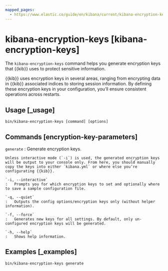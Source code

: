 ```yaml
---
mapped_pages:
  - https://www.elastic.co/guide/en/kibana/current/kibana-encryption-keys.html
---
```


# kibana-encryption-keys [kibana-encryption-keys]

The `kibana-encryption-keys` command helps you generate encryption keys that {{kib}} uses to protect sensitive information.

{{kib}} uses encryption keys in several areas, ranging from encrypting data in {{kib}} associated indices to storing session information. By defining these encryption keys in your configuration, you’ll ensure consistent operations across restarts.


## Usage [_usage]

```shell
bin/kibana-encryption-keys [command] [options]
```


## Commands [encryption-key-parameters]

`generate`
:   Generate encryption keys.

    Unless interactive mode (`-i`) is used, the generated encryption keys will be output to your console only. From here, you should manually copy the keys into either `kibana.yml` or where else you’re configurating {{kib}}.

    `-i, --interactive`
    :   Prompts you for which encryption keys to set and optionally where to save a sample configuration file.

    `-q, --quiet`
    :   Outputs the config options/encryption keys only (without helper information).

    `-f, --force`
    :   Generates new keys for all settings. By default, only un-configured encryption keys will be generated.

    `-h, --help`
    :   Shows help information.



## Examples [_examples]

```shell
bin/kibana-encryption-keys generate
```

